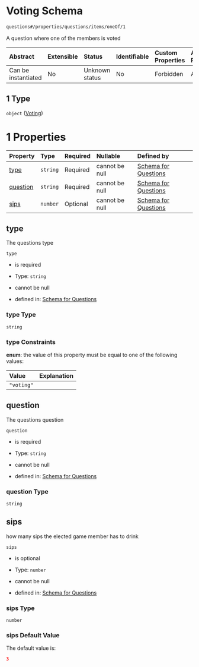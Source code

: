 # Voting Schema

```txt
questions#/properties/questions/items/oneOf/1
```

A question where one of the members is voted

| Abstract            | Extensible | Status         | Identifiable | Custom Properties | Additional Properties | Access Restrictions | Defined In                                                                    |
| :------------------ | :--------- | :------------- | :----------- | :---------------- | :-------------------- | :------------------ | :---------------------------------------------------------------------------- |
| Can be instantiated | No         | Unknown status | No           | Forbidden         | Allowed               | none                | [questions.schema.json*](../out/questions.schema.json "open original schema") |

## 1 Type

`object` ([Voting](questions-definitions-voting.md))

# 1 Properties

| Property              | Type     | Required | Nullable       | Defined by                                                                                                                              |
| :-------------------- | :------- | :------- | :------------- | :-------------------------------------------------------------------------------------------------------------------------------------- |
| [type](#type)         | `string` | Required | cannot be null | [Schema for Questions](questions-definitions-voting-properties-type.md "questions#/definitions/votingQuestion/properties/type")         |
| [question](#question) | `string` | Required | cannot be null | [Schema for Questions](questions-definitions-voting-properties-question.md "questions#/definitions/votingQuestion/properties/question") |
| [sips](#sips)         | `number` | Optional | cannot be null | [Schema for Questions](questions-definitions-voting-properties-sips.md "questions#/definitions/votingQuestion/properties/sips")         |

## type

The questions type

`type`

*   is required

*   Type: `string`

*   cannot be null

*   defined in: [Schema for Questions](questions-definitions-voting-properties-type.md "questions#/definitions/votingQuestion/properties/type")

### type Type

`string`

### type Constraints

**enum**: the value of this property must be equal to one of the following values:

| Value      | Explanation |
| :--------- | :---------- |
| `"voting"` |             |

## question

The questions question

`question`

*   is required

*   Type: `string`

*   cannot be null

*   defined in: [Schema for Questions](questions-definitions-voting-properties-question.md "questions#/definitions/votingQuestion/properties/question")

### question Type

`string`

## sips

how many sips the elected game member has to drink

`sips`

*   is optional

*   Type: `number`

*   cannot be null

*   defined in: [Schema for Questions](questions-definitions-voting-properties-sips.md "questions#/definitions/votingQuestion/properties/sips")

### sips Type

`number`

### sips Default Value

The default value is:

```json
3
```
